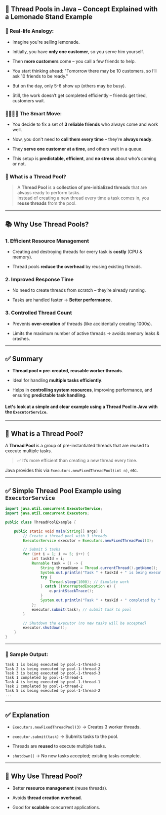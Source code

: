 
## 🧵 Thread Pools in Java – Concept Explained with a Lemonade Stand Example

### 🧃 Real-life Analogy:

- Imagine you're selling lemonade.
    
- Initially, you have **only one customer**, so you serve him yourself.
    
- Then **more customers** come – you call a few friends to help.
    
- You start thinking ahead: "Tomorrow there may be 10 customers, so I’ll ask 10 friends to be ready."
    
- But on the day, only 5-6 show up (others may be busy).
    
- Still, the work doesn’t get completed efficiently – friends get tired, customers wait.
    

### 👨‍👩‍👦‍👦 The Smart Move:

- You decide to fix a set of **3 reliable friends** who always come and work well.
    
- Now, you don't need to **call them every time** – they’re **always ready**.
    
- They **serve one customer at a time**, and others wait in a queue.
    
- This setup is **predictable, efficient**, and **no stress** about who’s coming or not.
    

### 🧠 What is a Thread Pool?

> A **Thread Pool** is a **collection of pre-initialized threads** that are always ready to perform tasks.  
> Instead of creating a new thread every time a task comes in, you **reuse threads** from the pool.

---

## 📚 Why Use Thread Pools?

### 1. **Efficient Resource Management**

- Creating and destroying threads for every task is **costly** (CPU & memory).
    
- Thread pools **reduce the overhead** by reusing existing threads.
    

### 2. **Improved Response Time**

- No need to create threads from scratch – they’re already running.
    
- Tasks are handled faster → **Better performance**.
    

### 3. **Controlled Thread Count**

- Prevents **over-creation** of threads (like accidentally creating 1000s).
    
- Limits the maximum number of active threads → avoids memory leaks & crashes.
    

---

## ✅ Summary

- **Thread pool = pre-created, reusable worker threads**.
    
- Ideal for handling **multiple tasks efficiently**.
    
- Helps in **controlling system resources**, improving performance, and ensuring **predictable task handling**.
    



#### Let's look at a **simple and clear example** using a **Thread Pool** in Java with the **`ExecutorService`**.


---

## 🧠 What is a Thread Pool?

A **Thread Pool** is a group of pre-instantiated threads that are reused to execute multiple tasks.

> ✅ It’s more efficient than creating a new thread every time.

Java provides this via `Executors.newFixedThreadPool(int n)`, etc.

---

## ✅ Simple Thread Pool Example using `ExecutorService`

```java
import java.util.concurrent.ExecutorService;
import java.util.concurrent.Executors;

public class ThreadPoolExample {

    public static void main(String[] args) {
        // Create a thread pool with 3 threads
        ExecutorService executor = Executors.newFixedThreadPool(3);

        // Submit 5 tasks
        for (int i = 1; i <= 5; i++) {
            int taskId = i;
            Runnable task = () -> {
                String threadName = Thread.currentThread().getName();
                System.out.println("Task " + taskId + " is being executed by " + threadName);
                try {
                    Thread.sleep(1000); // Simulate work
                } catch (InterruptedException e) {
                    e.printStackTrace();
                }
                System.out.println("Task " + taskId + " completed by " + threadName);
            };
            executor.submit(task); // submit task to pool
        }

        // Shutdown the executor (no new tasks will be accepted)
        executor.shutdown();
    }
}
```

---

### 🧾 Sample Output:

```
Task 1 is being executed by pool-1-thread-1
Task 2 is being executed by pool-1-thread-2
Task 3 is being executed by pool-1-thread-3
Task 1 completed by pool-1-thread-1
Task 4 is being executed by pool-1-thread-1
Task 2 completed by pool-1-thread-2
Task 5 is being executed by pool-1-thread-2
...
```

---

## ✅ Explanation

- `Executors.newFixedThreadPool(3)` → Creates 3 worker threads.
    
- `executor.submit(task)` → Submits tasks to the pool.
    
- Threads are **reused** to execute multiple tasks.
    
- `shutdown()` → No new tasks accepted; existing tasks complete.
    

---

## 🧠 Why Use Thread Pool?

- Better **resource management** (reuse threads).
    
- Avoids **thread creation overhead**.
    
- Good for **scalable** concurrent applications.
    